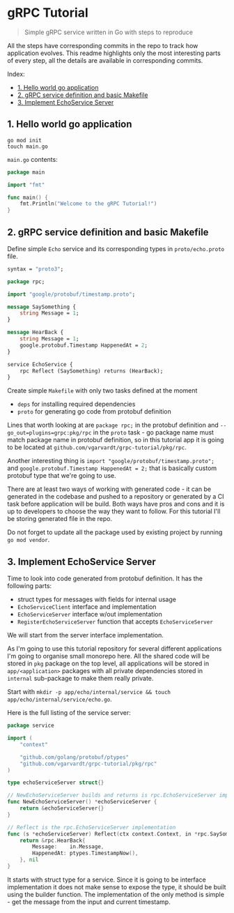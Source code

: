 # gRPC Tutorial

> Simple gRPC service written in Go with steps to reproduce

All the steps have corresponding commits in the repo to track how application evolves.
This readme highlights only the most interesting parts of every step, all the details are available in corresponding commits.

Index:
- [1. Hello world go application](#1-hello-world-go-application)
- [2. gRPC service definition and basic Makefile](#2-grpc-service-definition-and-basic-makefile)
- [3. Implement EchoService Server](#3-implement-echoservice-server)

## 1. Hello world go application

```
go mod init
touch main.go
```

`main.go` contents:

```go
package main

import "fmt"

func main() {
	fmt.Println("Welcome to the gRPC Tutorial!")
}
```

## 2. gRPC service definition and basic Makefile

Define simple `Echo` service and its corresponding types in `proto/echo.proto` file.

```proto
syntax = "proto3";

package rpc;

import "google/protobuf/timestamp.proto";

message SaySomething {
    string Message = 1;
}

message HearBack {
    string Message = 1;
    google.protobuf.Timestamp HappenedAt = 2;
}

service EchoService {
    rpc Reflect (SaySomething) returns (HearBack);
}
```

Create simple `Makefile` with only two tasks defined at the moment
- `deps` for installing required dependencies
- `proto` for generating go code from protobuf definition 

Lines that worth looking at are `package rpc;` in the protobuf definition and `--go_out=plugins=grpc:pkg/rpc`
in the `proto` task - go package name must match package name in protobuf definition, so in this tutorial app
it is going to be located at `github.com/vgarvardt/grpc-tutorial/pkg/rpc`.

Another interesting thing is `import "google/protobuf/timestamp.proto";` and `google.protobuf.Timestamp HappenedAt = 2;`
that is basically custom protobuf type that we're going to use.

There are at least two ways of working with generated code - it can be generated in the codebase and pushed to a repository
or generated by a CI task before application will be build. Both ways have pros and cons and it is up to developers to choose
the way they want to follow. For this tutorial I'll be storing generated file in the repo.
 
Do not forget to update all the package used by existing project by running `go mod vendor`.

## 3. Implement EchoService Server

Time to look into code generated from protobuf definition. It has the following parts:
- struct types for messages with fields for internal usage
- `EchoServiceClient` interface and implementation
- `EchoServiceServer` interface w/out implementation
- `RegisterEchoServiceServer` function that accepts `EchoServiceServer`

We will start from the server interface implementation.

As I'm going to use this tutorial repository for several different applications I'm going to organise small monorepo here.
All the shared code will be stored in `pkg` package on the top level, all applications will be stored in `app/<application>`
packages with all private dependencies stored in `internal` sub-package to make them really private.

Start with `mkdir -p app/echo/internal/service && touch app/echo/internal/service/echo.go`.

Here is the full listing of the service server:

```go
package service

import (
	"context"

	"github.com/golang/protobuf/ptypes"
	"github.com/vgarvardt/grpc-tutorial/pkg/rpc"
)

type echoServiceServer struct{}

// NewEchoServiceServer builds and returns is rpc.EchoServiceServer implementation
func NewEchoServiceServer() *echoServiceServer {
	return &echoServiceServer{}
}

// Reflect is the rpc.EchoServiceServer implementation
func (s *echoServiceServer) Reflect(ctx context.Context, in *rpc.SaySomething) (*rpc.HearBack, error) {
	return &rpc.HearBack{
		Message:    in.Message,
		HappenedAt: ptypes.TimestampNow(),
	}, nil
}

```

It starts with struct type for a service. Since it is going to be interface implementation it does not make sense to expose
the type, it should be built using the builder function. The implementation of the only method is simple - get the message
from the input and current timestamp.
